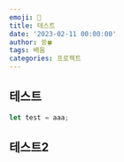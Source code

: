 ```yaml
---
emoji: 🔮
title: 테스트
date: '2023-02-11 00:00:00'
author: 씅🍀
tags: 배움
categories: 프로젝트
---
```


## 테스트

```js
let test = aaa;
```

## 테스트2

```toc

```

